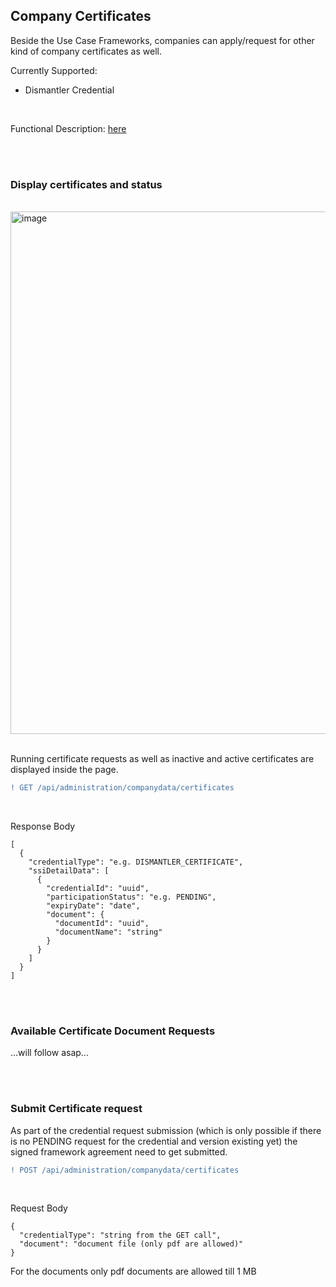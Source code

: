 ## Company Certificates

Beside the Use Case Frameworks, companies can apply/request for other kind of company certificates as well.

Currently Supported:
* Dismantler Credential

<br>

Functional Description: [here](/docs/06.%20Certificates/02.%20Other%20Certificates.md)

<br>
<br>

### Display certificates and status

<br>
<img width="836" alt="image" src="https://github.com/catenax-ng/tx-portal-assets/assets/94133633/d3e200ec-cb6b-4992-a21c-1d7dcbf57495">
<br>
<br>

Running certificate requests as well as inactive and active certificates are displayed inside the page.

```diff
! GET /api/administration/companydata/certificates
```

<br>

Response Body

    [
      {
        "credentialType": "e.g. DISMANTLER_CERTIFICATE",
        "ssiDetailData": [
          {
            "credentialId": "uuid",
            "participationStatus": "e.g. PENDING",
            "expiryDate": "date",
            "document": {
              "documentId": "uuid",
              "documentName": "string"
            }
          }
        ]
      }
    ]
     
<br>
<br>

### Available Certificate Document Requests

...will follow asap...

<br>
<br>

### Submit Certificate request

As part of the credential request submission (which is only possible if there is no PENDING request for the credential and version existing yet) the signed framework agreement need to get submitted.

```diff
! POST /api/administration/companydata/certificates
```

<br>

Request Body

    {
      "credentialType": "string from the GET call",
      "document": "document file (only pdf are allowed)"
    } 


For the documents only pdf documents are allowed till 1 MB


<br>
<br>
